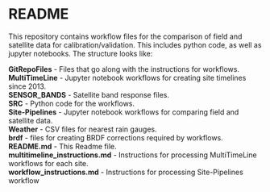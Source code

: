 # README #

This repository contains workflow files for the comparison of field and
satellite data for calibration/validation. This includes python code, as well
as jupyter notebooks. The structure looks like:

<B>GitRepoFiles</B> - Files that go along with the instructions for 
workflows.</BR>
<B>MultiTimeLine</B> - Jupyter notebook workflows for creating site timelines
since 2013.<BR>
<B>SENSOR_BANDS</B> - Satellite band response files.<BR>
<B>SRC</B> - Python code for the workflows.<BR>
<B>Site-Pipelines</B> - Jupyter notebook workflows for comparing field and
satellite data.<BR>
<B>Weather</B> - CSV files for nearest rain gauges.<BR>
<B>brdf</B> - files for creating BRDF corrections required by workflows.<BR>
<B>README.md</B> - This Readme file.<BR>
<B>multitimeline_instructions.md</B> - Instructions for processing MultiTimeLine
workflows for each site.<BR>
<B>workflow_instructions.md</B> - Instructions for processing Site-Pipelines
workflow<P>

